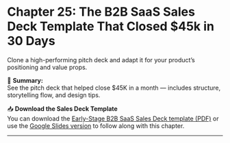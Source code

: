 # Chapter 25: The B2B SaaS Sales Deck Template That Closed $45k in 30 Days
Clone a high-performing pitch deck and adapt it for your product’s positioning and value props.

🧠 **Summary:**  
See the pitch deck that helped close $45K in a month — includes structure, storytelling flow, and design tips.

📥 **Download the Sales Deck Template**  
You can download the [Early-Stage B2B SaaS Sales Deck template (PDF)](../../templates/sales-and-retention/early_stage_b2b_saas_sales_deck_template.pdf) or use the [Google Slides version](../../templates/sales-and-retention/readme.md) to follow along with this chapter.

---
